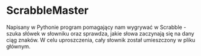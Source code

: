 # ScrabbleMaster
Napisany w Pythonie program pomagający nam wygrywać w Scrabble - szuka słówek w słowniku oraz sprawdza, jakie słowa zaczynają się na dany ciąg znaków. W celu uproszczenia, cały słownik został umieszczony w pliku głównym.
